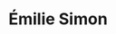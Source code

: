 ---
layout: post
category: concert
title: Émilie Simon
artists: 
- Émilie Simon
place: 
- Cité de la Musique
country: France
city: Paris
---